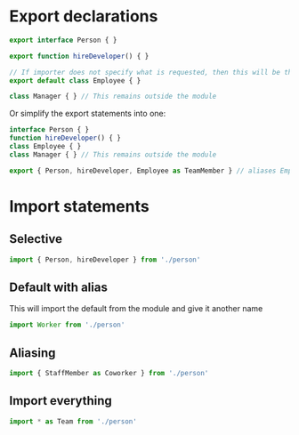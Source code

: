 # Export declarations

```js
export interface Person { }

export function hireDeveloper() { }

// If importer does not specify what is requested, then this will be the only thing exported
export default class Employee { }

class Manager { } // This remains outside the module
```

Or simplify the export statements into one:

```js
interface Person { }
function hireDeveloper() { }
class Employee { }
class Manager { } // This remains outside the module

export { Person, hireDeveloper, Employee as TeamMember } // aliases Employee to TeamMember
```

# Import statements

## Selective

```js
import { Person, hireDeveloper } from './person'
```

## Default with alias

This will import the default from the module and give it another name

```js
import Worker from './person'
```

## Aliasing

```js
import { StaffMember as Coworker } from './person'
```

## Import everything

```js
import * as Team from './person'
```